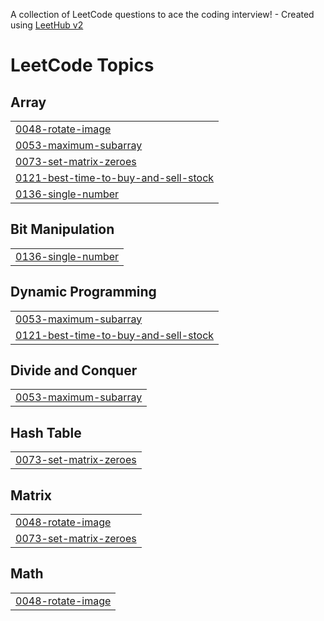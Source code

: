 A collection of LeetCode questions to ace the coding interview! - Created using [LeetHub v2](https://github.com/arunbhardwaj/LeetHub-2.0)
<!---LeetCode Topics Start-->
# LeetCode Topics
## Array
|  |
| ------- |
| [0048-rotate-image](https://github.com/nirajbhagat1/Leetcode-Problems/tree/master/0048-rotate-image) |
| [0053-maximum-subarray](https://github.com/nirajbhagat1/Leetcode-Problems/tree/master/0053-maximum-subarray) |
| [0073-set-matrix-zeroes](https://github.com/nirajbhagat1/Leetcode-Problems/tree/master/0073-set-matrix-zeroes) |
| [0121-best-time-to-buy-and-sell-stock](https://github.com/nirajbhagat1/Leetcode-Problems/tree/master/0121-best-time-to-buy-and-sell-stock) |
| [0136-single-number](https://github.com/nirajbhagat1/Leetcode-Problems/tree/master/0136-single-number) |
## Bit Manipulation
|  |
| ------- |
| [0136-single-number](https://github.com/nirajbhagat1/Leetcode-Problems/tree/master/0136-single-number) |
## Dynamic Programming
|  |
| ------- |
| [0053-maximum-subarray](https://github.com/nirajbhagat1/Leetcode-Problems/tree/master/0053-maximum-subarray) |
| [0121-best-time-to-buy-and-sell-stock](https://github.com/nirajbhagat1/Leetcode-Problems/tree/master/0121-best-time-to-buy-and-sell-stock) |
## Divide and Conquer
|  |
| ------- |
| [0053-maximum-subarray](https://github.com/nirajbhagat1/Leetcode-Problems/tree/master/0053-maximum-subarray) |
## Hash Table
|  |
| ------- |
| [0073-set-matrix-zeroes](https://github.com/nirajbhagat1/Leetcode-Problems/tree/master/0073-set-matrix-zeroes) |
## Matrix
|  |
| ------- |
| [0048-rotate-image](https://github.com/nirajbhagat1/Leetcode-Problems/tree/master/0048-rotate-image) |
| [0073-set-matrix-zeroes](https://github.com/nirajbhagat1/Leetcode-Problems/tree/master/0073-set-matrix-zeroes) |
## Math
|  |
| ------- |
| [0048-rotate-image](https://github.com/nirajbhagat1/Leetcode-Problems/tree/master/0048-rotate-image) |
<!---LeetCode Topics End-->